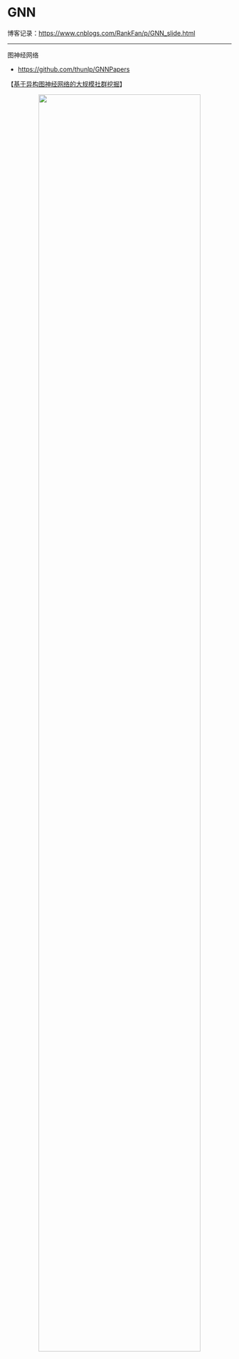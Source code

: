 # GNN

博客记录：https://www.cnblogs.com/RankFan/p/GNN_slide.html

----

图神经网络
- https://github.com/thunlp/GNNPapers


【[基于异构图神经网络的大规模社群挖掘](https://talent.alibaba.com/campus-project/830?spm=a1z9iw.13825115.0.0.631e3ae77KVyNn)】
<div align='center'>
  <img src='https://user-images.githubusercontent.com/49342265/147356105-a4086413-4e53-4820-8bfc-039b73df5dcd.png' width="85%">
</div>
